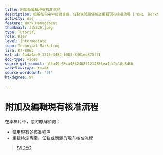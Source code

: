 ```yaml
---
title: 附加及編輯現有核准流程
description: 瞭解如何在中針對專案、任務或問題使用及編輯現有核准流程 [!DNL  Workfront].
activity: use
feature: Work Management
thumbnail: 335226.jpeg
type: Tutorial
role: User
level: Intermediate
team: Technical Marketing
jira: KT-8963
exl-id: 4ada0ae9-1210-4484-b083-8461ee875f31
doc-type: video
source-git-commit: a25a49e59ca483246271214886ea4dc9c10e8d66
workflow-type: tm+mt
source-wordcount: '52'
ht-degree: 9%

---
```


# 附加及編輯現有核准流程

在本影片中，您將瞭解如何：

* 使用現有的核准程序
* 編輯特定專案、任務或問題的現有核准流程

>[!VIDEO](https://video.tv.adobe.com/v/335226/?quality=12&learn=on)

<!---
learn more URLS
--->
